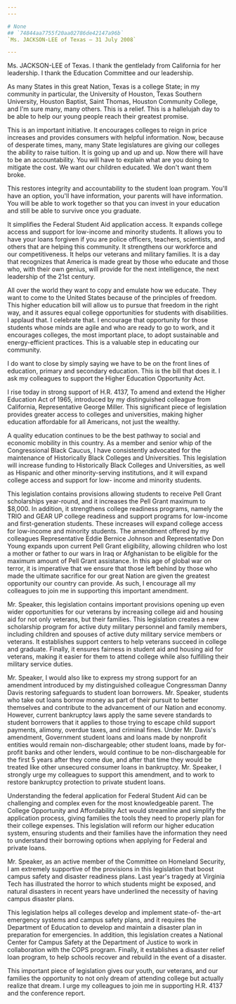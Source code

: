 ```yaml
---
---

# None
## `74844aa7755f20aa02786de42147a96b`
`Ms. JACKSON-LEE of Texas — 31 July 2008`

---
```



Ms. JACKSON-LEE of Texas. I thank the gentlelady from California for 
her leadership. I thank the Education Committee and our leadership.

As many States in this great Nation, Texas is a college State; in my 
community in particular, the University of Houston, Texas Southern 
University, Houston Baptist, Saint Thomas, Houston Community College, 
and I'm sure many, many others. This is a relief. This is a hallelujah 
day to be able to help our young people reach their greatest promise.

This is an important initiative. It encourages colleges to reign in 
price increases and provides consumers with helpful information. Now, 
because of desperate times, many, many State legislatures are giving 
our colleges the ability to raise tuition. It is going up and up and 
up. Now there will have to be an accountability. You will have to 
explain what are you doing to mitigate the cost. We want our children 
educated. We don't want them broke.

This restores integrity and accountability to the student loan 
program. You'll have an option, you'll have information, your parents 
will have information. You will be able to work together so that you 
can invest in your education and still be able to survive once you 
graduate.

It simplifies the Federal Student Aid application access. It expands 
college access and support for low-income and minority students. It 
allows you to have your loans forgiven if you are police officers, 
teachers, scientists, and others that are helping this community. It 
strengthens our workforce and our competitiveness. It helps our 
veterans and military families. It is a day that recognizes that 
America is made great by those who educate and those who, with their 
own genius, will provide for the next intelligence, the next leadership 
of the 21st century.

All over the world they want to copy and emulate how we educate. They 
want to come to the United States because of the principles of freedom. 
This higher education bill will allow us to pursue that freedom in the 
right way, and it assures equal college opportunities for students with 
disabilities. I applaud that. I celebrate that. I encourage that 
opportunity for those students whose minds are agile and who are ready 
to go to work, and it encourages colleges, the most important place, to 
adopt sustainable and energy-efficient practices. This is a valuable 
step in educating our community.

I do want to close by simply saying we have to be on the front lines 
of education, primary and secondary education. This is the bill that 
does it. I ask my colleagues to support the Higher Education 
Opportunity Act.

I rise today in strong support of H.R. 4137, To amend and extend the 
Higher Education Act of 1965, introduced by my distinguished colleague 
from California, Representative George Miller. This significant piece 
of legislation provides greater access to colleges and universities, 
making higher education affordable for all Americans, not just the 
wealthy.

A quality education continues to be the best pathway to social and 
economic mobility in this country. As a member and senior whip of the 
Congressional Black Caucus, I have consistently advocated for the 
maintenance of Historically Black Colleges and Universities. This 
legislation will increase funding to Historically Black Colleges and 
Universities, as well as Hispanic and other minority-serving 
institutions, and it will expand college access and support for low-
income and minority students.

This legislation contains provisions allowing students to receive 
Pell Grant scholarships year-round, and it increases the Pell Grant 
maximum to $8,000. In addition, it strengthens college readiness 
programs, namely the TRIO and GEAR UP college readiness and support 
programs for low-income and first-generation students. These increases 
will expand college access for low-income and minority students. The 
amendment offered by my colleagues Representative Eddie Bernice Johnson 
and Representative Don Young expands upon current Pell Grant 
eligibility, allowing children who lost a mother or father to our wars 
in Iraq or Afghanistan to be eligible for the maximum amount of Pell 
Grant assistance. In this age of global war on terror, it is imperative 
that we ensure that those left behind by those who made the ultimate 
sacrifice for our great Nation are given the greatest opportunity our 
country can provide. As such, I encourage all my colleagues to join me 
in supporting this important amendment.

Mr. Speaker, this legislation contains important provisions opening 
up even wider opportunities for our veterans by increasing college aid 
and housing aid for not only veterans, but their families. This 
legislation creates a new scholarship program for active duty military 
personnel and family members, including children and spouses of active 
duty military service members or veterans. It establishes support 
centers to help veterans succeed in college and graduate. Finally, it 
ensures fairness in student aid and housing aid for veterans, making it 
easier for them to attend college while also fulfilling their military 
service duties.

Mr. Speaker, I would also like to express my strong support for an 
amendment introduced by my distinguished colleague Congressman Danny 
Davis restoring safeguards to student loan borrowers. Mr. Speaker, 
students who take out loans borrow money as part of their pursuit to 
better themselves and contribute to the advancement of our Nation and 
economy. However, current bankruptcy laws apply the same severe 
standards to student borrowers that it applies to those trying to 
escape child support payments, alimony, overdue taxes, and criminal 
fines. Under Mr. Davis's amendment, Government student loans and loans 
made by nonprofit entities would remain non-dischargeable; other 
student loans, made by for-profit banks and other lenders, would 
continue to be non-dischargeable for the first 5 years after they come 
due, and after that time they would be treated like other unsecured 
consumer loans in bankruptcy. Mr. Speaker, I strongly urge my 
colleagues to support this amendment, and to work to restore bankruptcy 
protection to private student loans.



Understanding the federal application for Federal Student Aid can be 
challenging and complex even for the most knowledgeable parent. The 
College Opportunity and Affordability Act would streamline and simplify 
the application process, giving families the tools they need to 
properly plan for their college expenses. This legislation will reform 
our higher education system, ensuring students and their families have 
the information they need to understand their borrowing options when 
applying for Federal and private loans.

Mr. Speaker, as an active member of the Committee on Homeland 
Security, I am extremely supportive of the provisions in this 
legislation that boost campus safety and disaster readiness plans. Last 
year's tragedy at Virginia Tech has illustrated the horror to which 
students might be exposed, and natural disasters in recent years have 
underlined the necessity of having campus disaster plans.

This legislation helps all colleges develop and implement state-of-
the-art emergency systems and campus safety plans, and it requires the 
Department of Education to develop and maintain a disaster plan in 
preparation for emergencies. In addition, this legislation creates a 
National Center for Campus Safety at the Department of Justice to work 
in collaboration with the COPS program. Finally, it establishes a 
disaster relief loan program, to help schools recover and rebuild in 
the event of a disaster.

This important piece of legislation gives our youth, our veterans, 
and our families the opportunity to not only dream of attending college 
but actually realize that dream. I urge my colleagues to join me in 
supporting H.R. 4137 and the conference report.